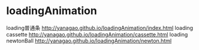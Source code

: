 # loadingAnimation
loading普通条
http://yanagao.github.io/loadingAnimation/index.html
loading cassette
http://yanagao.github.io/loadingAnimation/cassette.html
loading newtonBall
http://yanagao.github.io/loadingAnimation/newton.html
